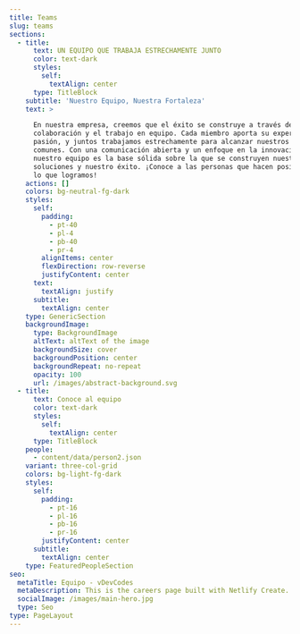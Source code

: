 ```yaml
---
title: Teams
slug: teams
sections:
  - title:
      text: UN EQUIPO QUE TRABAJA ESTRECHAMENTE JUNTO
      color: text-dark
      styles:
        self:
          textAlign: center
      type: TitleBlock
    subtitle: 'Nuestro Equipo, Nuestra Fortaleza'
    text: >

      En nuestra empresa, creemos que el éxito se construye a través de la
      colaboración y el trabajo en equipo. Cada miembro aporta su experiencia y
      pasión, y juntos trabajamos estrechamente para alcanzar nuestros objetivos
      comunes. Con una comunicación abierta y un enfoque en la innovación,
      nuestro equipo es la base sólida sobre la que se construyen nuestras
      soluciones y nuestro éxito. ¡Conoce a las personas que hacen posible todo
      lo que logramos!
    actions: []
    colors: bg-neutral-fg-dark
    styles:
      self:
        padding:
          - pt-40
          - pl-4
          - pb-40
          - pr-4
        alignItems: center
        flexDirection: row-reverse
        justifyContent: center
      text:
        textAlign: justify
      subtitle:
        textAlign: center
    type: GenericSection
    backgroundImage:
      type: BackgroundImage
      altText: altText of the image
      backgroundSize: cover
      backgroundPosition: center
      backgroundRepeat: no-repeat
      opacity: 100
      url: /images/abstract-background.svg
  - title:
      text: Conoce al equipo
      color: text-dark
      styles:
        self:
          textAlign: center
      type: TitleBlock
    people:
      - content/data/person2.json
    variant: three-col-grid
    colors: bg-light-fg-dark
    styles:
      self:
        padding:
          - pt-16
          - pl-16
          - pb-16
          - pr-16
        justifyContent: center
      subtitle:
        textAlign: center
    type: FeaturedPeopleSection
seo:
  metaTitle: Equipo - vDevCodes
  metaDescription: This is the careers page built with Netlify Create.
  socialImage: /images/main-hero.jpg
  type: Seo
type: PageLayout
---
```

